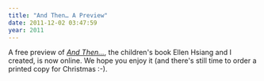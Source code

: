 ```yaml
---
title: "And Then… A Preview"
date: 2011-12-02 03:47:59
year: 2011
---
```

A free preview of <a href="http://sensibleadventures.com/and-then/"><em>And Then…</em></a>, the children's book Ellen Hsiang and I created, is now online. We hope you enjoy it (and there's still time to order a printed copy for Christmas :-).
